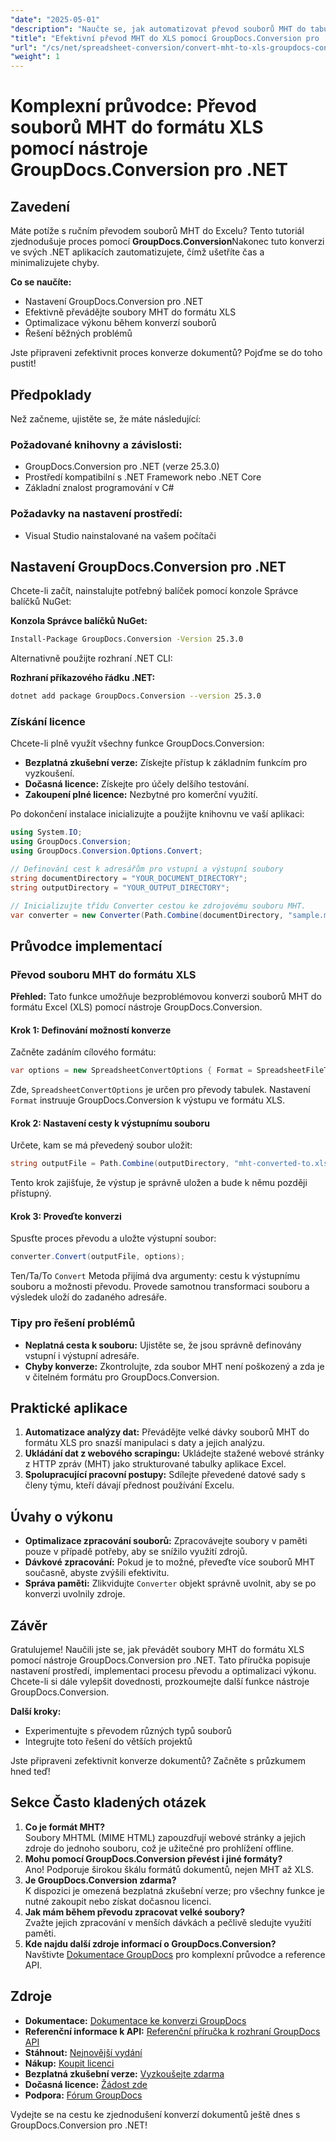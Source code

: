 ```yaml
---
"date": "2025-05-01"
"description": "Naučte se, jak automatizovat převod souborů MHT do tabulek aplikace Excel pomocí nástroje GroupDocs.Conversion pro .NET, zefektivnit tak svůj pracovní postup a ušetřit čas."
"title": "Efektivní převod MHT do XLS pomocí GroupDocs.Conversion pro .NET"
"url": "/cs/net/spreadsheet-conversion/convert-mht-to-xls-groupdocs-conversion-dotnet/"
"weight": 1
---
```


# Komplexní průvodce: Převod souborů MHT do formátu XLS pomocí nástroje GroupDocs.Conversion pro .NET

## Zavedení

Máte potíže s ručním převodem souborů MHT do Excelu? Tento tutoriál zjednodušuje proces pomocí **GroupDocs.Conversion**Nakonec tuto konverzi ve svých .NET aplikacích zautomatizujete, čímž ušetříte čas a minimalizujete chyby.

**Co se naučíte:**
- Nastavení GroupDocs.Conversion pro .NET
- Efektivně převádějte soubory MHT do formátu XLS
- Optimalizace výkonu během konverzí souborů
- Řešení běžných problémů

Jste připraveni zefektivnit proces konverze dokumentů? Pojďme se do toho pustit!

## Předpoklady

Než začneme, ujistěte se, že máte následující:

### Požadované knihovny a závislosti:
- GroupDocs.Conversion pro .NET (verze 25.3.0)
- Prostředí kompatibilní s .NET Framework nebo .NET Core
- Základní znalost programování v C#

### Požadavky na nastavení prostředí:
- Visual Studio nainstalované na vašem počítači

## Nastavení GroupDocs.Conversion pro .NET

Chcete-li začít, nainstalujte potřebný balíček pomocí konzole Správce balíčků NuGet:

**Konzola Správce balíčků NuGet:**
```bash
Install-Package GroupDocs.Conversion -Version 25.3.0
```

Alternativně použijte rozhraní .NET CLI:

**Rozhraní příkazového řádku .NET:**
```bash
dotnet add package GroupDocs.Conversion --version 25.3.0
```

### Získání licence

Chcete-li plně využít všechny funkce GroupDocs.Conversion:
- **Bezplatná zkušební verze:** Získejte přístup k základním funkcím pro vyzkoušení.
- **Dočasná licence:** Získejte pro účely delšího testování.
- **Zakoupení plné licence:** Nezbytné pro komerční využití.

Po dokončení instalace inicializujte a použijte knihovnu ve vaší aplikaci:

```csharp
using System.IO;
using GroupDocs.Conversion;
using GroupDocs.Conversion.Options.Convert;

// Definování cest k adresářům pro vstupní a výstupní soubory
string documentDirectory = "YOUR_DOCUMENT_DIRECTORY";
string outputDirectory = "YOUR_OUTPUT_DIRECTORY";

// Inicializujte třídu Converter cestou ke zdrojovému souboru MHT.
var converter = new Converter(Path.Combine(documentDirectory, "sample.mht"));
```

## Průvodce implementací

### Převod souboru MHT do formátu XLS

**Přehled:**
Tato funkce umožňuje bezproblémovou konverzi souborů MHT do formátu Excel (XLS) pomocí nástroje GroupDocs.Conversion.

#### Krok 1: Definování možností konverze
Začněte zadáním cílového formátu:

```csharp
var options = new SpreadsheetConvertOptions { Format = SpreadsheetFileType.Xls };
```

Zde, `SpreadsheetConvertOptions` je určen pro převody tabulek. Nastavení `Format` instruuje GroupDocs.Conversion k výstupu ve formátu XLS.

#### Krok 2: Nastavení cesty k výstupnímu souboru
Určete, kam se má převedený soubor uložit:

```csharp
string outputFile = Path.Combine(outputDirectory, "mht-converted-to.xls");
```

Tento krok zajišťuje, že výstup je správně uložen a bude k němu později přístupný.

#### Krok 3: Proveďte konverzi
Spusťte proces převodu a uložte výstupní soubor:

```csharp
converter.Convert(outputFile, options);
```
Ten/Ta/To `Convert` Metoda přijímá dva argumenty: cestu k výstupnímu souboru a možnosti převodu. Provede samotnou transformaci souboru a výsledek uloží do zadaného adresáře.

### Tipy pro řešení problémů
- **Neplatná cesta k souboru:** Ujistěte se, že jsou správně definovány vstupní i výstupní adresáře.
- **Chyby konverze:** Zkontrolujte, zda soubor MHT není poškozený a zda je v čitelném formátu pro GroupDocs.Conversion.

## Praktické aplikace
1. **Automatizace analýzy dat:** Převádějte velké dávky souborů MHT do formátu XLS pro snazší manipulaci s daty a jejich analýzu.
2. **Ukládání dat z webového scrapingu:** Ukládejte stažené webové stránky z HTTP zpráv (MHT) jako strukturované tabulky aplikace Excel.
3. **Spolupracující pracovní postupy:** Sdílejte převedené datové sady s členy týmu, kteří dávají přednost používání Excelu.

## Úvahy o výkonu
- **Optimalizace zpracování souborů:** Zpracovávejte soubory v paměti pouze v případě potřeby, aby se snížilo využití zdrojů.
- **Dávkové zpracování:** Pokud je to možné, převeďte více souborů MHT současně, abyste zvýšili efektivitu.
- **Správa paměti:** Zlikvidujte `Converter` objekt správně uvolnit, aby se po konverzi uvolnily zdroje.

## Závěr

Gratulujeme! Naučili jste se, jak převádět soubory MHT do formátu XLS pomocí nástroje GroupDocs.Conversion pro .NET. Tato příručka popisuje nastavení prostředí, implementaci procesu převodu a optimalizaci výkonu. Chcete-li si dále vylepšit dovednosti, prozkoumejte další funkce nástroje GroupDocs.Conversion.

**Další kroky:**
- Experimentujte s převodem různých typů souborů
- Integrujte toto řešení do větších projektů

Jste připraveni zefektivnit konverze dokumentů? Začněte s průzkumem hned teď!

## Sekce Často kladených otázek

1. **Co je formát MHT?**  
   Soubory MHTML (MIME HTML) zapouzdřují webové stránky a jejich zdroje do jednoho souboru, což je užitečné pro prohlížení offline.
2. **Mohu pomocí GroupDocs.Conversion převést i jiné formáty?**  
   Ano! Podporuje širokou škálu formátů dokumentů, nejen MHT až XLS.
3. **Je GroupDocs.Conversion zdarma?**  
   K dispozici je omezená bezplatná zkušební verze; pro všechny funkce je nutné zakoupit nebo získat dočasnou licenci.
4. **Jak mám během převodu zpracovat velké soubory?**  
   Zvažte jejich zpracování v menších dávkách a pečlivě sledujte využití paměti.
5. **Kde najdu další zdroje informací o GroupDocs.Conversion?**  
   Navštivte [Dokumentace GroupDocs](https://docs.groupdocs.com/conversion/net/) pro komplexní průvodce a reference API.

## Zdroje
- **Dokumentace:** [Dokumentace ke konverzi GroupDocs](https://docs.groupdocs.com/conversion/net/)
- **Referenční informace k API:** [Referenční příručka k rozhraní GroupDocs API](https://reference.groupdocs.com/conversion/net/)
- **Stáhnout:** [Nejnovější vydání](https://releases.groupdocs.com/conversion/net/)
- **Nákup:** [Koupit licenci](https://purchase.groupdocs.com/buy)
- **Bezplatná zkušební verze:** [Vyzkoušejte zdarma](https://releases.groupdocs.com/conversion/net/)
- **Dočasná licence:** [Žádost zde](https://purchase.groupdocs.com/temporary-license/)
- **Podpora:** [Fórum GroupDocs](https://forum.groupdocs.com/c/conversion/10)

Vydejte se na cestu ke zjednodušení konverzí dokumentů ještě dnes s GroupDocs.Conversion pro .NET!